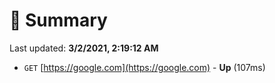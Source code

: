 # 📖 Summary
Last updated: **3/2/2021, 2:19:12 AM**

- `GET` [https://google.com](https://google.com) - **Up** (107ms)
